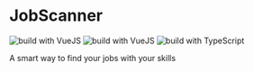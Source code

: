 # JobScanner

![build with VueJS](https://img.shields.io/badge/Build%20With-Python-3776AB?style=flat&logo=python)
![build with VueJS](https://img.shields.io/badge/Build%20With-Vue.js-4FC08D?style=flat&logo=vue.js)
![build with TypeScript](https://img.shields.io/badge/Build%20With-TypeScript-007ACC?style=flat&logo=typescript)

A smart way to find your jobs with your skills
